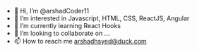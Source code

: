 - 👋 Hi, I’m @arshadCoder11
- 👀 I’m interested in Javascript, HTML, CSS, ReactJS, Angular
- 🌱 I’m currently learning React Hooks
- 💞️ I’m looking to collaborate on ...
- 📫 How to reach me arshadhsyed@duck.com

<!---
arshadCoder11/arshadCoder11 is a ✨ special ✨ repository because its `README.md` (this file) appears on your GitHub profile.
You can click the Preview link to take a look at your changes.
--->
